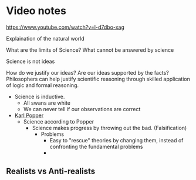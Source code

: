 # Video notes

https://www.youtube.com/watch?v=I-d7dbo-xag

Explaination of the natural world

What are the limits of Science?
What cannot be answered by science

Science is not ideas

How do we justify our ideas?
Are our ideas supported by the facts?
Philosophers can help justify scientific reasoning through skilled application of logic and formal reasoning.

* Science is inductive.
  * All swans are white
  * We can never tell if our observations are correct
* [Karl Popper](http://en.wikipedia.org/wiki/Karl_Popper "Wikipedia Entry: Karl Popper")
  * Science according to Popper
    * Science makes progress by throwing out the bad. (Falsification)
      * Problems
        * Easy to "rescue" theories by changing them, instead of confronting the fundamental problems
        * 

## Realists vs Anti-realists


